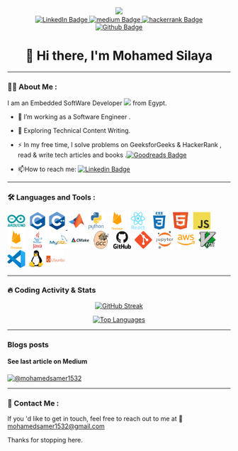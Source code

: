 
<div align="center">
  <img src="https://media.giphy.com/media/jdPMeyv9rn0hZHh8n9/giphy.gif" width="150"/>
</div>


<div id="badges" align="center">
  <a href="https://www.linkedin.com/in/mohamed-silaya-8b585b14a/">
    <img src="https://img.shields.io/badge/LinkedIn-Profile-informational?style=flat&logo=linkedin&logoColor=white&color=0D76A8" alt="LinkedIn Badge"/>
  </a>
  <a href="https://medium.com/@mohamedsamer1532">
    <img src="https://img.shields.io/badge/medium-Profile-informational?style=flat&logo=medium&logoColor=white&color=0D76A8" alt="medium Badge"/>
  </a>
  <a href="https://www.hackerrank.com/dashboard">
    <img src="https://img.shields.io/badge/hackerrank-Profile-informational?style=flat&logo=hackerrank&logoColor=white&color=0D76A8" alt="hackerrank Badge"/>
  </a>
  <br>
  <a href="https://github.com/Mohamed-Silaya">
    <img src="https://img.shields.io/badge/Github-Profile-informational?style=flat&logo=github&logoColor=white&color=0D76A8" alt="Github Badge"/>
  </a>
</div>

<h1 align="center">
👋 Hi there, I'm Mohamed Silaya
</h1>

---


### :man_technologist: About Me :
I am an Embedded SoftWare Developer <img src="https://media.giphy.com/media/WUlplcMpOCEmTGBtBW/giphy.gif" width="30"> from Egypt.

- :telescope: I’m working as a Software Engineer .

- :seedling: Exploring Technical Content Writing.

- :zap: In my free time, I solve problems on GeeksforGeeks & HackerRank , read & write tech articles and books .[![Goodreads Badge](https://img.shields.io/badge/-Goodreads-553b08?style=flat&logo=Goodreads&logoColor=white)](your-linkedin-url)

- :mailbox:How to reach me: [![Linkedin Badge](https://img.shields.io/badge/-Silaya-blue?style=flat&logo=Linkedin&logoColor=white)](https://www.linkedin.com/in/mohamed-samir-8b585b14a/)

--- 

### :hammer_and_wrench: Languages and Tools :
<div>
  <img src="https://github.com/devicons/devicon/blob/master/icons/arduino/arduino-original-wordmark.svg" title="arduino" alt="arduino" width="40" height="40"/>&nbsp;
<img src="https://raw.githubusercontent.com/devicons/devicon/master/icons/c/c-original.svg" alt="c" width="40" height="40"/> </a> <a href="https://www.w3schools.com/cpp/" target="_blank" rel="noreferrer">
  <img src="https://raw.githubusercontent.com/devicons/devicon/master/icons/cplusplus/cplusplus-original.svg" alt="cplusplus" width="40" height="40"/>  <a href="https://www.w3schools.com/css/" target="_blank" rel="noreferrer"> </a>
  <img src="https://github.com/devicons/devicon/blob/master/icons/matlab/matlab-original.svg" title="matlab" **alt="matlab" width="40" height="40"/>
    <img src="https://github.com/devicons/devicon/blob/master/icons/python/python-original-wordmark.svg" title="Python" alt="Python" width="40" height="40"/>&nbsp;
  <img src="https://github.com/devicons/devicon/blob/master/icons/firebase/firebase-plain-wordmark.svg" title="Firebase" alt="Firebase" width="40" height="40"/>&nbsp;
  <img src="https://github.com/devicons/devicon/blob/master/icons/react/react-original-wordmark.svg" title="React" alt="React" width="40" height="40"/>&nbsp;
  <img src="https://github.com/devicons/devicon/blob/master/icons/css3/css3-plain-wordmark.svg"  title="CSS3" alt="CSS" width="40" height="40"/>&nbsp;
  <img src="https://github.com/devicons/devicon/blob/master/icons/html5/html5-original.svg" title="HTML5" alt="HTML" width="40" height="40"/>&nbsp;
  <img src="https://github.com/devicons/devicon/blob/master/icons/javascript/javascript-original.svg" title="JavaScript" alt="JavaScript" width="40" height="40"/>&nbsp;
  <img src="https://github.com/devicons/devicon/blob/master/icons/firebase/firebase-plain-wordmark.svg" title="Firebase" alt="Firebase" width="40" height="40"/>&nbsp;
  <img src="https://github.com/devicons/devicon/blob/master/icons/java/java-original-wordmark.svg" title="java"  alt="java" width="40" height="40"/>&nbsp;
  <img src="https://github.com/devicons/devicon/blob/master/icons/mysql/mysql-original-wordmark.svg" title="MySQL"  alt="MySQL" width="40" height="40"/>&nbsp;
  <img src="https://github.com/devicons/devicon/blob/master/icons/cmake/cmake-original-wordmark.svg" title="cmake" alt="cmake" width="40" height="40"/>&nbsp;
  <img src="https://github.com/devicons/devicon/blob/master/icons/gcc/gcc-original.svg" title="gcc" alt="gcc" width="40" height="40"/>&nbsp;
  <img src="https://github.com/devicons/devicon/blob/master/icons/github/github-original-wordmark.svg" title="github" alt="github" width="40" height="40"/>&nbsp;
  <img src="https://github.com/devicons/devicon/blob/master/icons/git/git-original.svg" title="git" alt="git " width="40" height="40"/>&nbsp;
  <img src="https://github.com/devicons/devicon/blob/master/icons/jupyter/jupyter-original-wordmark.svg" title="jupyter" alt="jupyter" width="40" height="40"/>&nbsp;
  <img src="https://github.com/devicons/devicon/blob/master/icons/amazonwebservices/amazonwebservices-plain-wordmark.svg" title="AWS" alt="AWS" width="40" height="40"/>&nbsp;
  <img src="https://github.com/devicons/devicon/blob/master/icons/vim/vim-original.svg" title="vim" **alt="vim" width="40" height="40"/>
  <img src="https://github.com/devicons/devicon/blob/master/icons/vscode/vscode-original.svg" title="vscode" **alt="vscode" width="40" height="40"/>
  <img src="https://github.com/devicons/devicon/blob/master/icons/linux/linux-original.svg" title="linux" **alt="linux" width="40" height="40"/>
  <img src="https://github.com/devicons/devicon/blob/master/icons/ubuntu/ubuntu-plain-wordmark.svg" title="ubuntu" **alt="ubuntu" width="40" height="40"/>
  
  
</div>

---



### 🔥 Coding Activity & Stats

<div align="center">
  
[![GitHub Streak](https://streak-stats.demolab.com?user=Mohamed-Silaya&theme=dark&background=1A1B27&border=44475A&ring=50FA7B&fire=FF5555&currStreakNum=FFFFFF&sideNums=BD93F9&currStreakLabel=BD93F9&sideLabels=FF79C6&dates=6272A4)](https://git.io/streak-stats)



[![Top Languages](https://github-readme-stats.vercel.app/api/top-langs/?username=Mohamed-Silaya&layout=compact&theme=dracula&bg_color=1A1B27&hide_border=true&langs_count=8&exclude_repo=repo1,repo2)](https://github.com/anuraghazra/github-readme-stats)

</div>

---
### Blogs posts
<!-- BLOG-POST-LIST:START -->
<!-- BLOG-POST-LIST:END -->
#### See last article on Medium
<p align="left">
<a href="https://medium.com/@mohamedsamer1532" target="blank"><img align="center" src="https://img.shields.io/badge/medium-Article-informational?style=flat&logo=medium&logoColor=white&color"alt="@mohamedsamer1532"  /></a>
</p>

---
### 📇 Contact Me :
If you 'd like to get in touch, feel free to reach out to me at 📧 [mohamedsamer1532@gmail.com](https://mail.google.com/mail/u/0/#inbox)

Thanks for stopping here.















